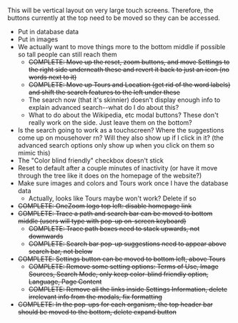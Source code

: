 This will be vertical layout on very large touch screens. Therefore, the buttons currently at the top need to be moved so they can be accessed.

- Put in database data
- Put in images
- We actually want to move things more to the bottom middle if possible so tall people can still reach them
    - ~~COMPLETE: Move up the reset, zoom buttons, and move Settings to the right side underneath these and revert it back to just an icon (no words next to it)~~
    - ~~COMPLETE: Move up Tours and Location (get rid of the word labels) and shift the search features to the left under these~~
    - The search now (that it's skinnier) doesn't display enough info to explain advanced search--what do I do about this?
    - What to do about the Wikipedia, etc modal buttons? These don't really work on the side. Just leave them on the bottom?
- Is the search going to work as a touchscreen? Where the suggestions come up on mousehover rn? Will they also show up if I click in it? (the advanced search options only show up when you click on them so mimic this)
- The "Color blind friendly" checkbox doesn't stick
- Reset to default after a couple minutes of inactivity (or have it move through the tree like it does on the homepage of the website?)
- Make sure images and colors and Tours work once I have the database data
    - Actually, looks like Tours maybe won't work? Delete if so
- ~~COMPLETE: OneZoom logo top left: disable homepage link~~
- ~~COMPLETE: Trace a path and search bar can be moved to bottom middle (users will type with pop-up on-screen keyboard)~~
    - ~~COMPLETE: Trace path boxes need to stack upwards, not downwards~~
    - ~~COMPLETE: Search bar pop-up suggestions need to appear above search bar, not below~~
- ~~COMPLETE: Settings button can be moved to bottom left, above Tours~~
    - ~~COMPLETE: Remove some setting options: Terms of Use, Image Sources, Search Mode, only keep color-blind friendly option, Language, Page Content~~
    - ~~COMPLETE: Remove all the links inside Settings Information, delete irrelevant info from the modals, fix formatting~~
- ~~COMPLETE: In the pop-ups for each organism, the top header bar should be moved to the bottom, delete expand button~~